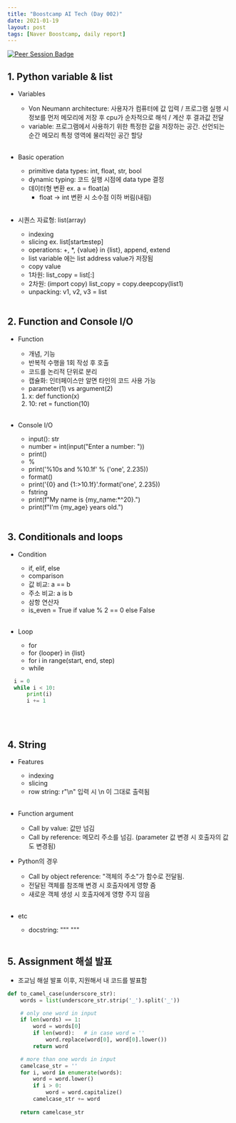 ```yaml
---
title: "Boostcamp AI Tech (Day 002)"
date: 2021-01-19
layout: post
tags: [Naver Boostcamp, daily report]
---
```



[![Peer Session Badge](https://img.shields.io/badge/Peer%20Session-CC527A?style=flat)](../peer_session/day2.html)

## 1. Python variable & list

* Variables
  * Von Neumann architecture: 사용자가 컴퓨터에 값 입력 / 프로그램 실행 시 정보를 먼저 메모리에 저장 후 cpu가 순차적으로 해석 / 계산 후 결과값 전달
  * variable: 프로그램에서 사용하기 위한 특정한 값을 저장하는 공간. 선언되는 순간 메모리 특정 영역에 물리적인 공간 할당
<br><br>

* Basic operation
  * primitive data types: int, float, str, bool
  * dynamic typing: 코드 실행 시점에 data type 결정
  * 데이터형 변환 ex. a = float(a)
  	* float -> int 변환 시 소수점 이하 버림(내림)
<br><br>

* 시퀀스 자료형: list(array)
  * indexing
  * slicing ex. list[start:end:step]
  * operations: +, *, {value} in {list}, append, extend
  * list variable 에는 list address value가 저장됨
   * copy value
    * 1차원: list_copy = list[:]
    * 2차원: (import copy) list_copy = copy.deepcopy(list1)
  * unpacking: v1, v2, v3 = list
<br><br>

## 2. Function and Console I/O

* Function
  * 개념, 기능
   * 반복적 수행을 1회 작성 후 호출
   * 코드를 논리적 단위로 분리
   * 캡슐화: 인터페이스만 알면 타인의 코드 사용 가능
  * parameter(1) vs argument(2)
   1. x: def function(x)
   2. 10: ret = function(10)
<br><br>

* Console I/O
  * input(): str
   * number = int(input("Enter a number: "))
  * print()
   * %
    * print('%10s and %10.1f' % ('one', 2.235))
   * format()
    * print('{0} and {1:>10.1f}'.format('one', 2.235))
   * fstring
    * print(f"My name is {my_name:*^20}.")
    * print(f"I'm {my_age} years old.")
<br><br>

## 3. Conditionals and loops

* Condition
  * if, elif, else
  * comparison
   * 값 비교: a == b
   * 주소 비교: a is b
  * 삼항 연산자
   * is_even = True if value % 2 == 0 else False
<br><br>

* Loop
  * for
   * for {looper} in {list}
   * for i in range(start, end, step)
  * while

``` python
  i = 0
  while i < 10:
      print(i)
      i += 1
```

<br><br>

## 4. String

* Features
  * indexing
  * slicing
  * row string: r"\n" 입력 시 \n 이 그대로 출력됨
<br><br>

* Function argument
  * Call by value: 값만 넘김
  * Call by reference: 메모리 주소를 넘김. (parameter 값 변경 시 호출자의 값도 변경됨)
* Python의 경우
  * Call by object reference: "객체의 주소"가 함수로 전달됨.
   * 전달된 객체를 참조해 변경 시 호출자에게 영향 줌
   * 새로운 객체 생성 시 호출자에게 영향 주지 않음
<br><br>

* etc
  * docstring: """ """
<br><br>

## 5. Assignment 해설 발표

* 조교님 해설 발표 이후, 지원해서 내 코드를 발표함

``` python
def to_camel_case(underscore_str):
    words = list(underscore_str.strip('_').split('_'))

    # only one word in input
    if len(words) == 1:
        word = words[0]
        if len(word):   # in case word = ''
            word.replace(word[0], word[0].lower())
        return word

    # more than one words in input
    camelcase_str = ''
    for i, word in enumerate(words):
        word = word.lower()
        if i > 0:
            word = word.capitalize()
        camelcase_str += word
        
    return camelcase_str
```

